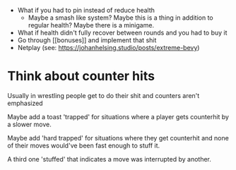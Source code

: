 - What if you had to pin instead of reduce health
	- Maybe a smash like system? Maybe this is a thing in addition to regular health? Maybe there is a minigame.
- What if health didn't fully recover between rounds and you had to buy it
- Go through [[bonuses]] and implement that shit
- Netplay (see: https://johanhelsing.studio/posts/extreme-bevy)

# Think about counter hits
Usually in wrestling people get to do their shit and counters aren't emphasized

Maybe add a toast 'trapped' for situations where a player gets counterhit by a slower move. 

Maybe add 'hard trapped' for situations where they get counterhit and none of their moves would've been fast enough to stuff it.

A third one 'stuffed' that indicates a move was interrupted by another.